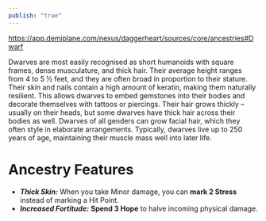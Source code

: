 ```yaml
---
publish: "true"
---
```

https://app.demiplane.com/nexus/daggerheart/sources/core/ancestries#Dwarf

Dwarves are most easily recognised as short humanoids with square frames, dense musculature, and thick hair. Their average height ranges from 4 to 5 ½ feet, and they are often broad in proportion to their stature. Their skin and nails contain a high amount of keratin, making them naturally resilient. This allows dwarves to embed gemstones into their bodies and decorate themselves with tattoos or piercings. Their hair grows thickly – usually on their heads, but some dwarves have thick hair across their bodies as well. Dwarves of all genders can grow facial hair, which they often style in elaborate arrangements. Typically, dwarves live up to 250 years of age, maintaining their muscle mass well into later life.
# Ancestry Features
* ***Thick Skin:*** When you take Minor damage, you can **mark 2 Stress** instead of marking a Hit Point.
* ***Increased Fortitude:*** **Spend 3 Hope** to halve incoming physical damage.
